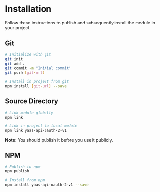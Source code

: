 # Installation

Follow these instructions to publish and subsequently install the module in your project.

## Git

```bash
# Initialize with git
git init
git add .
git commit -m "Initial commit"
git push [git-url]

# Install in project from git
npm install [git-url] --save
```

## Source Directory

```bash
# Link module globally
npm link

# Link in project to local module
npm link yaas-api-oauth-2-v1
```

**Note:** You should publish it before you use it publicly.

## NPM

```bash
# Publish to npm
npm publish

# Install from npm
npm install yaas-api-oauth-2-v1 --save
```

